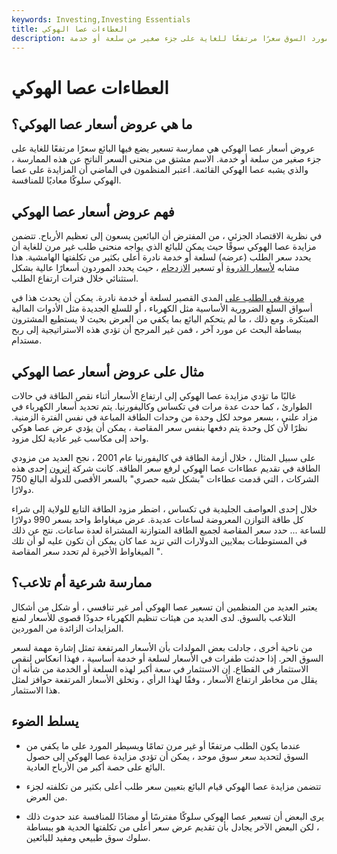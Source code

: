 ```yaml
---
keywords: Investing,Investing Essentials
title: العطاءات عصا الهوكي
description: عروض أسعار عصا الهوكي هي ممارسة تسعير يضع فيها مورد السوق سعرًا مرتفعًا للغاية على جزء صغير من سلعة أو خدمة.
---
```


# العطاءات عصا الهوكي
## ما هي عروض أسعار عصا الهوكي؟

عروض أسعار عصا الهوكي هي ممارسة تسعير يضع فيها البائع سعرًا مرتفعًا للغاية على جزء صغير من سلعة أو خدمة. الاسم مشتق من منحنى السعر الناتج عن هذه الممارسة ، والذي يشبه عصا الهوكي القائمة. اعتبر المنظمون في الماضي أن المزايدة على عصا الهوكي سلوكًا معاديًا للمنافسة.

## فهم عروض أسعار عصا الهوكي

في نظرية الاقتصاد الجزئي ، من المفترض أن البائعين يسعون إلى تعظيم الأرباح. تتضمن مزايدة عصا الهوكي سوقًا حيث يمكن للبائع الذي يواجه منحنى طلب غير مرن للغاية أن يحدد سعر الطلب (عرضه) لسلعة أو خدمة نادرة أعلى بكثير من تكلفتها الهامشية. هذا مشابه [لأسعار الذروة](/peak-pricing) أو تسعير [الازدحام](/congestion-pricing) ، حيث يحدد الموردون أسعارًا عالية بشكل استثنائي خلال فترات ارتفاع الطلب.

[مرونة في الطلب على](/priceelasticity) المدى القصير لسلعة أو خدمة نادرة. يمكن أن يحدث هذا في أسواق السلع الضرورية الأساسية مثل الكهرباء ، أو للسلع الجديدة مثل الأدوات المالية المبتكرة. ومع ذلك ، ما لم يتحكم البائع بما يكفي من العرض بحيث لا يستطيع المشترون ببساطة البحث عن مورد آخر ، فمن غير المرجح أن تؤدي هذه الاستراتيجية إلى ربح مستدام.

## مثال على عروض أسعار عصا الهوكي

غالبًا ما تؤدي مزايدة عصا الهوكي إلى ارتفاع الأسعار أثناء نقص الطاقة في حالات الطوارئ ، كما حدث عدة مرات في تكساس وكاليفورنيا. يتم تحديد أسعار الكهرباء في مزاد علني ، بسعر موحد لكل وحدة من وحدات الطاقة المباعة في نفس الفترة الزمنية. نظرًا لأن كل وحدة يتم دفعها بنفس سعر المقاصة ، يمكن أن يؤدي عرض عصا هوكي واحد إلى مكاسب غير عادية لكل مزود.

على سبيل المثال ، خلال أزمة الطاقة في كاليفورنيا عام 2001 ، نجح العديد من مزودي الطاقة في تقديم عطاءات عصا الهوكي لرفع سعر الطاقة. كانت شركة [إنرون](/enron) إحدى هذه الشركات ، التي قدمت عطاءات "بشكل شبه حصري" بالسعر الأقصى للدولة البالغ 750 دولارًا.

خلال إحدى العواصف الجليدية في تكساس ، اضطر مزود الطاقة التابع للولاية إلى شراء كل طاقة التوازن المعروضة لساعات عديدة. عرض ميغاواط واحد بسعر 990 دولارًا للساعة ... حدد سعر المقاصة لجميع الطاقة المتوازنة المشتراة لعدة ساعات. نتج عن ذلك في المستوطنات بملايين الدولارات التي تزيد عما كان يمكن أن تكون عليه لو أن تلك الميغاواط الأخيرة لم تحدد سعر المقاصة ".

## ممارسة شرعية أم تلاعب؟

يعتبر العديد من المنظمين أن تسعير عصا الهوكي أمر غير تنافسي ، أو شكل من أشكال التلاعب بالسوق. لدى العديد من هيئات تنظيم الكهرباء حدودًا قصوى للأسعار لمنع المزايدات الزائدة من الموردين.

من ناحية أخرى ، جادلت بعض المولدات بأن الأسعار المرتفعة تمثل إشارة مهمة لسعر السوق الحر. إذا حدثت طفرات في الأسعار لسلعة أو خدمة أساسية ، فهذا انعكاس لنقص الاستثمار في القطاع. إن الاستثمار في سعة أكبر لهذه السلعة أو الخدمة من شأنه أن يقلل من مخاطر ارتفاع الأسعار ، وفقًا لهذا الرأي ، وتخلق الأسعار المرتفعة حوافز لمثل هذا الاستثمار.

## يسلط الضوء

- عندما يكون الطلب مرتفعًا أو غير مرن تمامًا ويسيطر المورد على ما يكفي من السوق لتحديد سعر سوق موحد ، يمكن أن تؤدي مزايدة عصا الهوكي إلى حصول البائع على حصة أكبر من الأرباح العادية.

- تتضمن مزايدة عصا الهوكي قيام البائع بتعيين سعر طلب أعلى بكثير من تكلفته لجزء من العرض.

- يرى البعض أن تسعير عصا الهوكي سلوكًا مفترسًا أو مضادًا للمنافسة عند حدوث ذلك ، لكن البعض الآخر يجادل بأن تقديم عرض سعر أعلى من تكلفتها الحدية هو ببساطة سلوك سوق طبيعي ومفيد للبائعين.

